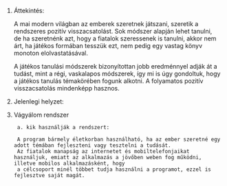 1. Áttekintés: 

	A mai modern világban az emberek szeretnek játszani, szeretik a rendszeres pozitív visszacsatolást. 
	Sok módszer alapján lehet tanulni, de ha szeretnénk azt, hogy a fiatalok szeressenek is tanulni, akkor 
	nem árt, ha játékos formában tesszük ezt, nem pedig egy vastag könyv monoton elolvastatásával.
	
	A játékos tanulási módszerek bizonyítottan jobb eredménnyel adják át a tudást, mint a régi, vaskalapos módszerek,
	így mi is úgy gondoltuk, hogy a játékos tanulás témakörében fogunk alkotni.
	A folyamatos pozitív visszacsatolás mindenképp hasznos.

	
2. Jelenlegi helyzet:
	
	
	
	
	
3. Vágyálom rendszer 

		a. kik használják a rendszert: 
		
		A program bármely életkorban használható, ha az ember szeretné egy adott témában fejleszteni vagy tesztelni a tudását.
		Az fiatalok manapság az internetet és mobiltelefonjaikat használjuk, emiatt az alkalmazás a jövőben weben fog működni, illetve mobilos alkalmazásként, hogy
		a célcsoport minél többet tudja használni a programot, ezzel is fejlesztve saját magát.